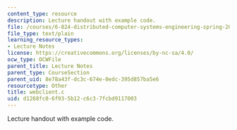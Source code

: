 ```yaml
---
content_type: resource
description: Lecture handout with example code.
file: /courses/6-824-distributed-computer-systems-engineering-spring-2006/d1268fc06f935b12c6c37fcbd9117003_webclient.c
file_type: text/plain
learning_resource_types:
- Lecture Notes
license: https://creativecommons.org/licenses/by-nc-sa/4.0/
ocw_type: OCWFile
parent_title: Lecture Notes
parent_type: CourseSection
parent_uid: 8e78a43f-dc3c-674e-0edc-395d857ba5e6
resourcetype: Other
title: webclient.c
uid: d1268fc0-6f93-5b12-c6c3-7fcbd9117003
---
```

Lecture handout with example code.